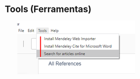 # Tools (Ferramentas)

<figure><img src="../../../.gitbook/assets/image (45).png" alt=""><figcaption></figcaption></figure>
